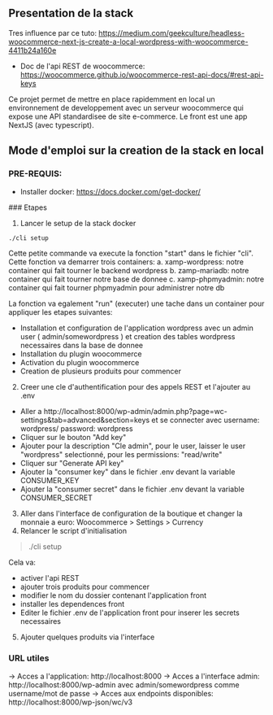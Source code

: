 ## Presentation de la stack
Tres influence par ce tuto: https://medium.com/geekculture/headless-woocommerce-next-js-create-a-local-wordpress-with-woocommerce-4411b24a160e

- Doc de l'api REST de woocommerce: https://woocommerce.github.io/woocommerce-rest-api-docs/#rest-api-keys

Ce projet permet de mettre en place rapidemment en local un environnement de developpement avec un serveur woocommerce qui expose une API standardisee de site e-commerce. Le front est une app NextJS (avec typescript).


## Mode d'emploi sur la creation de la stack en local

### PRE-REQUIS:
- Installer docker: https://docs.docker.com/get-docker/

### Etapes
1. Lancer le setup de la stack docker
```bash
./cli setup
```

Cette petite commande va execute la fonction "start" dans le fichier "cli".
Cette fonction va demarrer trois containers:
a. xamp-wordpress: notre container qui fait tourner le backend wordpress
b. zamp-mariadb: notre container qui fait tourner notre base de donnee
c. xamp-phpmyadmin: notre container qui fait tourner phpmyadmin pour administrer notre db

La fonction va egalement "run" (executer) une tache dans un container pour appliquer les etapes suivantes:
- Installation et configuration de l'application wordpress avec un admin user ( admin/somewordpress ) et creation des tables wordpress necessaires dans la base de donnee
- Installation du plugin woocommerce
- Activation du plugin woocommerce
- Creation de plusieurs produits pour commencer


2. Creer une cle d'authentification pour des appels REST et l'ajouter au .env
- Aller a http://localhost:8000/wp-admin/admin.php?page=wc-settings&tab=advanced&section=keys et se connecter avec username: wordpress/ password: wordpress
- Cliquer sur le bouton "Add key"
- Ajouter pour la description "Cle admin", pour le user, laisser le user "wordpress" selectionné, pour les permissions: "read/write"
- Cliquer sur "Generate API key"
- Ajouter la "consumer key" dans le fichier .env devant la variable CONSUMER_KEY
- Ajouter la "consumer secret" dans le fichier .env devant la variable CONSUMER_SECRET

3. Aller dans l'interface de configuration de la boutique et changer la monnaie a euro: Woocommerce > Settings > Currency
4. Relancer le script d'initialisation
> ./cli setup

Cela va:
- activer l'api REST
- ajouter trois produits pour commencer
- modifier le nom du dossier contenant l'application front
- installer les dependences front
- Editer le fichier .env de l'application front pour inserer les secrets necessaires


5. Ajouter quelques produits via l'interface

### URL utiles
-> Acces a l'application: http://localhost:8000
-> Acces a l'interface admin: http://localhost:8000/wp-admin avec admin/somewordpress comme username/mot de passe
-> Acces aux endpoints disponibles: http://localhost:8000/wp-json/wc/v3

